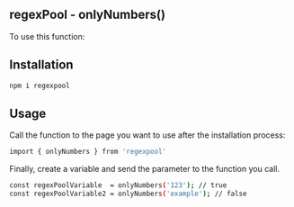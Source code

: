 ## regexPool - onlyNumbers()

To use this function:

## Installation

```bash
npm i regexpool
```

## Usage

Call the function to the page you want to use after the installation process:

```bash
import { onlyNumbers } from 'regexpool'
```

Finally, create a variable and send the parameter to the function you call.

```bash
const regexPoolVariable  = onlyNumbers('123'); // true
const regexPoolVariable2 = onlyNumbers('example'); // false
```
